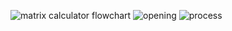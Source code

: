![matrix calculator flowchart](https://github.com/rendyelang/Matrix-Calculator/assets/102419922/a9c53f56-1824-43b0-8865-d838e77a0c13)
![opening](https://github.com/rendyelang/Matrix-Calculator/assets/102419922/e357262a-5951-4068-9c3e-60b5c64c9fd6)
![process](https://github.com/rendyelang/Matrix-Calculator/assets/102419922/166f5665-88e5-4f4a-9c8f-f5c8d2ac9733)
